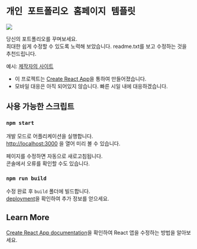 # `개인 포트폴리오 홈페이지 템플릿`

<img src="https://user-images.githubusercontent.com/67549204/96617563-bf1a3d00-133e-11eb-9eb3-bedcc797f12c.png" />

당신의 포트폴리오를 꾸며보세요.<br />
최대한 쉽게 수정할 수 있도록 노력해 보았습니다.
readme.txt를 보고 수정하는 것을 추천드립니다.

예시: [제작자의 사이트](https://inseonghwang.netlify.app/)

* 이 프로젝트는 [Create React App](https://github.com/facebook/create-react-app)을 통하여 만들어졌습니다.
* 모바일 대응은 아직 되어있지 않습니다. 빠른 시일 내에 대응하겠습니다.

## 사용 가능한 스크립트

### `npm start`

개발 모드로 어플리케이션을 실행합니다.<br />
[http://localhost:3000](http://localhost:3000) 을 열어 미리 볼 수 있습니다.

페이지를 수정하면 자동으로 새로고침됩니다.<br />
콘솔에서 오류를 확인할 수도 있습니다.

### `npm run build`

수정 완료 후 `build` 폴더에 빌드합니다.<br />
[deployment](https://facebook.github.io/create-react-app/docs/deployment)을 확인하여 추가 정보를 얻으세요.

## Learn More

[Create React App documentation](https://facebook.github.io/create-react-app/docs/getting-started)을 확인하여 React 앱을 수정하는 방법을 알아보세요.
